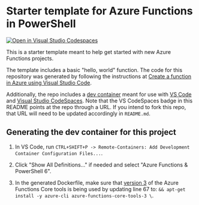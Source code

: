 # Starter template for Azure Functions in PowerShell

[![Open in Visual Studio Codespaces](https://img.shields.io/endpoint?style=social&url=https%3A%2F%2Faka.ms%2Fvso-badge)](https://online.visualstudio.com/environments/new?name=azure-functions-powershell&repo=mattchenderson/azure-functions-starter-powershell)

This is a starter template meant to help get started with new Azure Functions projects.

The template includes a basic "hello, world" function. The code for this repository was generated by following the instructions at [Create a function in Azure using Visual Studio Code](https://docs.microsoft.com/azure/azure-functions/functions-create-first-function-vs-code?pivots=programming-language-powershell#create-an-azure-functions-project).

Additionally, the repo includes a [dev container](https://code.visualstudio.com/docs/remote/containers) meant for use with [VS Code](https://code.visualstudio.com/) and [Visual Studio CodeSpaces](https://visualstudio.microsoft.com/services/visual-studio-codespaces/). Note that the VS CodeSpaces badge in this README points at the repo through a URL. If you intend to fork this repo, that URL will need to be updated accordingly in `README.md`.

## Generating the dev container for this project

1. In VS Code, run `CTRL+SHIFT+P -> Remote-Containers: Add Development Container Configuration Files...`.

2. Click "Show All Definitions..." if needed and select "Azure Functions & PowerShell 6".

3. In the generated Dockerfile, make sure that [version 3](https://github.com/Azure/azure-functions-core-tools#v3) of the Azure Functions Core tools is being used by updating line 67 to: `&& apt-get install -y azure-cli azure-functions-core-tools-3 \`.
